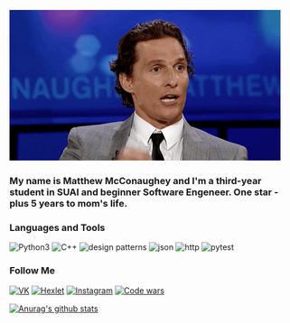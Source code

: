 [![Header2](https://github.com/Krutov777/Krutov777/blob/main/assets/header3.gif)](https://www.youtube.com/watch?v=X4bg4Q63kJQ&ab_channel=weroslawa)


### My name is Matthew McConaughey and I'm a third-year student in SUAI and beginner Software Engeneer. One star - plus 5 years to mom's life.

### Languages and Tools
![Python3](https://img.shields.io/badge/-Python3-0000ff?style=for-the-badge&logo=Python)
![C++](https://img.shields.io/badge/-c++-blue?style=for-the-badge&logo=c%2b%2b)
![design patterns](https://img.shields.io/badge/-design_patterns-orange?style=for-the-badge&logo=)
![json](https://img.shields.io/badge/-json_yaml-grey?style=for-the-badge&logo=json)
![http](https://img.shields.io/badge/-http-informational?style=for-the-badge&logo=http)
![pytest](https://img.shields.io/badge/-PyTest-red?style=for-the-badge&logo=pytest)

### Follow Me
[![VK](https://img.shields.io/badge/-vk-white?style=for-the-badge&logo=VK)](https://vk.com/computing_man)
[![Hexlet](https://img.shields.io/badge/-hexlet-white?style=for-the-badge&logo=Hexlet)](https://ru.hexlet.io/u/matthew_mcconaughey)
[![Instagram](https://img.shields.io/badge/-instagram-yellow?style=for-the-badge&logo=instagram)](https://www.instagram.com/guillermo_krutov/)
[![Code wars](https://img.shields.io/badge/-code_wars-important?style=for-the-badge&logo=https://www.codewars.com/users/Krutov777/badges/micro)](https://www.codewars.com/users/Krutov777)

<a href="https://github.com/Krutov777/github-readme-stats">
  <img align="center" src="https://github-readme-stats.vercel.app/api?username=Krutov777&show_icons=true&include_all_commits=true&theme=radical" alt="Anurag's github stats" />
</a>